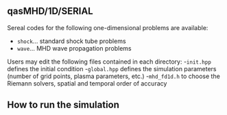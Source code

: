## qasMHD/1D/SERIAL
Sereal codes for the following one-dimensional problems are available:
- `shock`... standard shock tube problems
- `wave`... MHD wave propagation problems

Users may edit the following files contained in each directory:
-`init.hpp` defines the initial condition
-`global.hpp` defines the simulation parameters (number of grid points, plasma parameters, etc.)
-`mhd_fd1d.h` to choose the Riemann solvers, spatial and temporal order of accuracy

## How to run the simulation
